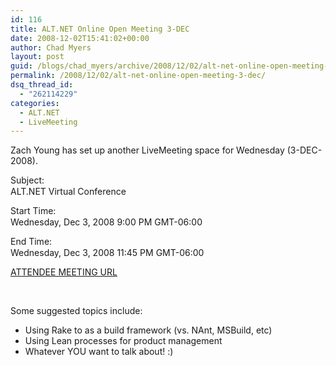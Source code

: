 ```yaml
---
id: 116
title: ALT.NET Online Open Meeting 3-DEC
date: 2008-12-02T15:41:02+00:00
author: Chad Myers
layout: post
guid: /blogs/chad_myers/archive/2008/12/02/alt-net-online-open-meeting-3-dec.aspx
permalink: /2008/12/02/alt-net-online-open-meeting-3-dec/
dsq_thread_id:
  - "262114229"
categories:
  - ALT.NET
  - LiveMeeting
---
```

Zach Young has set up another LiveMeeting space for Wednesday (3-DEC-2008).

Subject:   
     <img height="1" width="5" />  
ALT.NET Virtual Conference<img height="5" width="1" />

Start Time:   
     <img height="1" width="5" />  
Wednesday, Dec 3, 2008 9:00 PM GMT-06:00<img height="5" width="1" />

End Time:   
     <img height="1" width="5" />  
Wednesday, Dec 3, 2008 11:45 PM GMT-06:00

[ATTENDEE MEETING URL](http://snipr.com/70p5g)

&#160;

Some suggested topics include:

  * Using Rake to as a build framework (vs. NAnt, MSBuild, etc) 
  * Using Lean processes for product management 
  * Whatever YOU want to talk about! :)